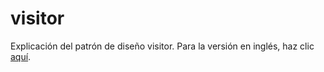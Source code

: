 # visitor
Explicación del patrón de diseño visitor.
Para la versión en inglés, haz clic [aquí](README.md).
